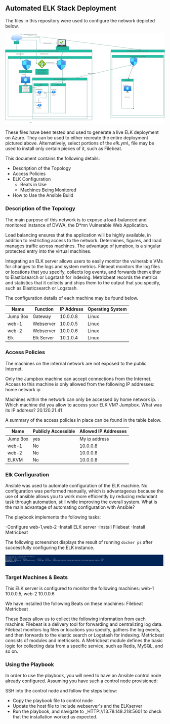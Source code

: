 ## Automated ELK Stack Deployment

The files in this repository were used to configure the network depicted below.

![elk topology](Diagrams/Elk-topology.png)

These files have been tested and used to generate a live ELK deployment on Azure. They can be used to either recreate the entire deployment pictured above. Alternatively, select portions of the _elk.yml__ file may be used to install only certain pieces of it, such as Filebeat.

  

This document contains the following details:
- Description of the Topology
- Access Policies
- ELK Configuration
  - Beats in Use
  - Machines Being Monitored
- How to Use the Ansible Build


### Description of the Topology

The main purpose of this network is to expose a load-balanced and monitored instance of DVWA, the D*mn Vulnerable Web Application.

Load balancing ensures that the application will be highly available, in addition to restricting access to the network.
Determines, figures, and load manages traffic across machines. The advantage of jumpbox, is a singular protected entry into the virtual machines.

Integrating an ELK server allows users to easily monitor the vulnerable VMs for changes to the logs and system metrics.
Filebeat monitors the log files or locations that you specify, collects log events, and forwards them either to Elasticsearch or Logstash for indexing.
Metricbeat records the metrics and statistics that it collects and ships them to the output that you specify, such as Elasticsearch or Logstash.

The configuration details of each machine may be found below.

| Name     | Function | IP Address | Operating System |
|----------|----------|------------|------------------|
| Jump Box | Gateway  | 10.0.0.8   | Linux            |
| web-1    | Webserver| 10.0.0.5   | Linux            |
| web-2    | Webserver| 10.0.0.6   | Linux            |
| Elk      |Elk Server| 10.1.0.4   | Linux            |

### Access Policies

The machines on the internal network are not exposed to the public Internet. 

Only the Jumpbox machine can accept connections from the Internet. Access to this machine is only allowed from the following IP addresses:
home network ip

Machines within the network can only be accessed by home network ip.
: Which machine did you allow to access your ELK VM? Jumpbox. What was its IP address? 20.120.21.41

A summary of the access policies in place can be found in the table below.

| Name     | Publicly Accessible | Allowed IP Addresses |
|----------|---------------------|----------------------|
| Jump Box | yes                 | My ip address        |
| web-1    | No                  | 10.0.0.8             |
| web-2    | No                  | 10.0.0.8             |
| ELKVM    | No                  | 10.0.0.8             |
### Elk Configuration

Ansible was used to automate configuration of the ELK machine. No configuration was performed manually, which is advantageous because the use of ansible allows you to work more efficiently by reducing redundant task through automation, still while improving the overall system.
 What is the main advantage of automating configuration with Ansible?

The playbook implements the following tasks:

-Configure web-1,web-2
-Install ELK server 
-Install Filebeat 
-Install Metricbeat

The following screenshot displays the result of running `docker ps` after successfully configuring the ELK instance.

![Docker PS](Diagrams/docker-ps.png)

### Target Machines & Beats
This ELK server is configured to monitor the following machines:
web-1 10.0.0.5, web-2 10.0.0.6

We have installed the following Beats on these machines:
Filebeat 
Metricbeat

These Beats allow us to collect the following information from each machine:
Filebeat is a delivery tool for forwarding and centralizing log data. Filebeat monitors log files or locations you specify, gathers the log events, and then forwards to the elastic search or Logstash for indexing. 
Metricbeat consists of modules and metricsets. A Metricbeat module defines the basic logic for collecting data from a specific service, such as Redis, MySQL, and so on. 
### Using the Playbook
In order to use the playbook, you will need to have an Ansible control node already configured. Assuming you have such a control node provisioned: 

SSH into the control node and follow the steps below:
- Copy the playbook file to control node
- Update the host file to include webserver's and the ELKserver 
- Run the playbook, and navigate to _HTTP://13.78.148.218:5601 to check that the installation worked as expected.

